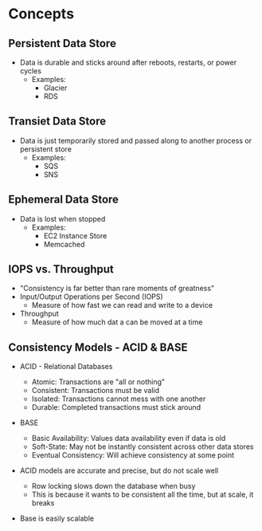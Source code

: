 # Concepts

## Persistent Data Store
- Data is durable and sticks around after reboots, restarts, or power cycles
    - Examples:
        - Glacier
        - RDS

## Transiet Data Store
- Data is just temporarily stored and passed along to another process or persistent store
    - Examples:
        - SQS
        - SNS

## Ephemeral Data Store
- Data is lost when stopped
    - Examples:
        - EC2 Instance Store
        - Memcached

## IOPS vs. Throughput
- "Consistency is far better than rare moments of greatness"
- Input/Output Operations per Second (IOPS)
    - Measure of how fast we can read and write to a device
- Throughput
    - Measure of how much dat a can be moved at a time

## Consistency Models - ACID & BASE
- ACID - Relational Databases
    - Atomic: Transactions are "all or nothing"
    - Consistent: Transactions must be valid
    - Isolated: Transactions cannot mess with one another
    - Durable: Completed transactions must stick around

- BASE
    - Basic Availability: Values data availability even if data is old
    - Soft-State: May not be instantly consistent across other data stores
    - Eventual Consistency: Will achieve consistency at some point

- ACID models are accurate and precise, but do not scale well
    - Row locking slows down the database when busy
    - This is because it wants to be consistent all the time, but at scale, it breaks
- Base is easily scalable